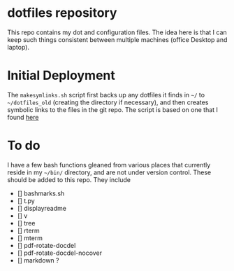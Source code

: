 # dotfiles repository

This repo contains my dot and configuration files. The idea here is that I can keep such things consistent between multiple machines (office Desktop and laptop).

# Initial Deployment

The `makesymlinks.sh` script first backs up any dotfiles it finds in `~/` to `~/dotfiles_old` (creating the directory if necessary), and then creates symbolic links to the files in the git repo. The script is based on one that I found [here][1]

[1]: http://blog.smalleycreative.com/tutorials/using-git-and-github-to-manage-your-dotfiles/

# To do

I have a few bash functions gleaned from various places that currently reside in my `~/bin/` directory, and are not under version control. These should be added to this repo. They include

* [] bashmarks.sh
* [] t.py
* [] displayreadme
* [] v
* [] tree
* [] rterm
* [] mterm
* [] pdf-rotate-docdel
* [] pdf-rotate-docdel-nocover
* [] markdown ?
